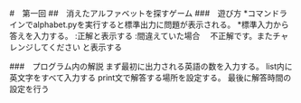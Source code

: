 #　第一回
##　消えたアルファベットを探すゲーム
###　遊び方
*コマンドラインでalphabet.pyを実行すると標準出力に問題が表示される。
*標準入力から答えを入力する。
:正解と表示する
:間違えていた場合　
不正解です。またチャレンジしてください
と表示する

###　プログラム内の解説
まず最初に出力される英語の数を入力する。
list内に英文字をすべて入力する
print文で解答する場所を設定する。
最後に解答時間の設定を行う